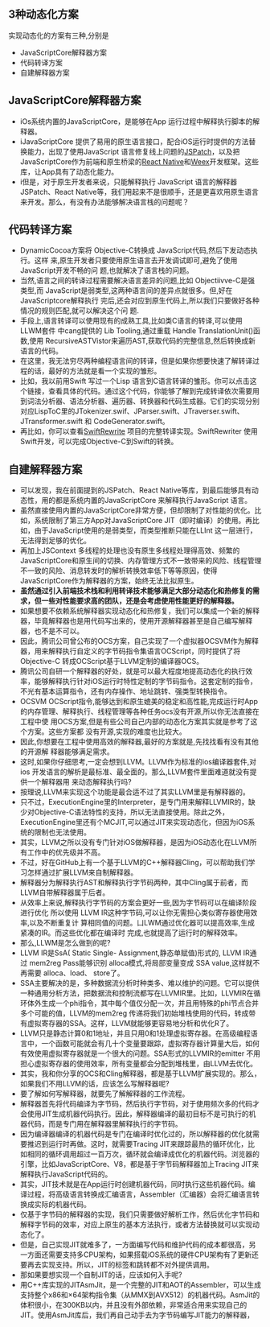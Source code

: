 ## 3种动态化方案

实现动态化的方案有三种,分别是

- JavaScriptCore解释器方案
- 代码转译方案
- 自建解释器方案

## JavaScriptCore解释器方案

- iOs系统内置的JavaScriptCore，是能够在App 运行过程中解释执行脚本的解释器。
- iJavaScriptCore 提供了易用的原生语言接口，配合iOS运行时提供的方法替换能力，出现了使用JavaScript 语言修复线上问题的[JSPatch](https://github.com/bang590/JSPatch)，以及把JavaScriptCore作为前端和原生桥梁的[React Native](https://github.com/facebook/react-native)和[Weex](https://github.com/alibaba/weex)开发框架。这些库，让App具有了动态化能力。
- i但是，对于原生开发者来说，只能解释执行 JavaScript 语言的解释器JSPatch、React Native等，我们用起来不是很顺手，还是更喜欢用原生语言来开发。那么，有没有办法能够解决语言栈的问题呢？

## 代码转译方案

- DynamicCocoa方案将 Objective-C转换成 JavaScript代码,然后下发动态执行。这样 来,原生开发者只要使用原生语言去开发调试即可,避免了使用 JavaScript开发不畅的问 题,也就解决了语言栈的问题。
- 当然,语言之间的转译过程需要解决语言差异的问题,比如 Objectiⅳve-C是强类型,而 JavaScript是弱类型,这两种语言间的差异点就很多。但,好在 JavaScriptcore解释执行 完后,还会对应到原生代码上,所以我们只要做好各种情况的规则匹配,就可以解决这个问 题.
- 手段上,语言转译可以使用现有的成熟工具,比如类C语言的转译,可以使用LLWM套件 中cang提供的 Lib Tooling,通过重载 Handle TranslationUnit()函数,使用 RecursiveASTVistor来遍历AST,获取代码的完整信息,然后转换成新语言的代码。
- 在这里，我无法穷尽两种编程语言间的转译，但是如果你想要快速了解转译过程的话，最好的方法就是看一个实现的雏形。
- 比如，我以前用Swift 写过一个Lisp 语言到C语言转译的雏形。你可以点击这个链接，查看具体的代码。通过这个代码，你能够了解到完成转译依次需要用到词法分析器、语法分析器、遍历器、转换器和代码生成器。它们的实现分别对应LispToC里的JTokenizer.swif、JParser.swift、JTraverser.swift、JTransformer.swift 和 CodeGenerator.swift。
- 再比如，你可以查看[SwiftRewrite](https://github.com/inamiy/SwiftRewriter) 项目的完整转译实现。SwiftRewriter 使用Swift开发，可以完成Objective-C到Swift的转换。

## 自建解释器方案

- 可以发现，我在前面提到的JSPatch、React Native等库，到最后能够具有动态性，用的都是系统内置的JavaScriptCore 来解释执行JavaScript 语言。
- 虽然直接使用内置的JavaScriptCore非常方便，但却限制了对性能的优化。比如，系统限制了第三方App对JavaScriptCore JIT（即时编译）的使用。再比如，由于JavaScript使用的是弱类型，而类型推断只能在LLInt 这一层进行，无法得到足够的优化。
- 再加上JSContext 多线程的处理也没有原生多线程处理得高效、频繁的JavaScriptCore和原生间的切换、内存管理方式不一致带来的风险、线程管理不一致的风险、消息转发时的解析转换效率低下等等原因，使得JavaScriptCore作为解释器的方案，始终无法比拟原生。
- **虽然通过引入前端技术栈和利用转译技术能够满足大部分动态化和热修复的需求，但一些对性能要求高的团队，还是会考虑使用性能更好的解释器。**
- 如果想要不依赖系统解释器实现动态化和热修复，我们可以集成一个新的解释器，毕竟解释器也是用代码写出来的，使用开源解释器甚至是自己编写解释器，也不是不可以。
- 因此，腾讯公司曾公布的OCS方案，自己实现了一个虚拟器OCSVM作为解释器，用来解释执行自定义的字节码指令集语言OCScript，同时提供了将Objective-C 转成OCScript基于LLVM定制的编译器OCS。
- 腾讯公司自研一个解释器的好处，就是可以最大程度地提高动态化的执行效率，能够解释执行针对iOS运行时特性定制的字节码指令。这套定制的指令，不光有基本运算指令，还有内存操作、地址跳转、强类型转换指令。
- OCSVM OCScript指令,能够达到和原生媲美的稳定和高性能,完成运行时App 的内存管理、解释执行、线程管理等各种任务ocs没有开源,所以你无法直接在工程中使 用OCS方案,但是有些公司自己内部的动态化方案其实就是参考了这个方案。这些方案都 没有开源,实现的难度也比较大。
- 因此,你想要在工程中使用高效的解释器,最好的方案就是,先找找看有没有其他的开源解 释器能够满足需求。
- 这时,如果你仔细思考,一定会想到LLVM。LLVM作为标准的ios编译器套件,对ios 开发语言的解析是最标准、最全面的。那么,LLVM套件里面难道就没有提供一个解释器用 来动态解释执行吗?
- 按理说,LLVM来实现这个功能是最合适不过了其实LLVM里是有解释器的。
- 只不过，ExecutionEngine里的Interpreter，是专门用来解释LLVMIR的，缺少对Objective-C语法特性的支持，所以无法直接使用。除此之外，ExecutionEngine里还有个MCJIT,可以通过JIT来实现动态化，但因为iOS系统的限制也无法使用。
- 其实，LLVM之所以没有专门针对iOS做解释器，是因为iOS动态化在LLVM所有工作中的优先级并不高。
- 不过，好在GitHub上有一个基于LLVM的C++解释器Cling，可以帮助我们学习怎样通过扩展LLVM来自制解释器。
- 解释器分为解释执行AST和解释执行字节码两种，其中Cling属于前者，而LLVM自带解释器属于后者。
- 从效率上来说,解释执行字节码的方案会更好一些,因为字节码可以在编译阶段进行优化 所以使用 LLVM IR这种字节码,可以让你无需担心类似寄存器使用效率,以及不断重复计 算相同值的问题。凵LWM通过优化器可以提高效率,生成紧凑的IR。而这些优化都在编译时 完成,也就提高了运行时的解释效率。
- 那么,LLWM是怎么做到的呢?
- LLVM IR是SsA( Static Single- Assignment,静态单赋值)形式的, LLVM IR通过 mem2reg Pass能够识别 alloca模式,将局部变量变成 SSA value,这样就不再需要 alloca、load、 store了。
- SSA主要解决的是，多种数据流分析时种类多、难以维护的问题。它可以提供一种通用分析方法，把数据流和控制流都写在LLVMIR里。比如，LLVMIR在循环体外生成一个phi指令，其中每个值仅分配一次，并且用特殊的phi节点合并多个可能的值，LLVM的mem2reg 传递将我们初始堆栈使用的代码，转成带有虚拟寄存器的SSA。这样，LLVM就能够更容易地分析和优化R了。
- LLVM只是静态计算0和1地址，并且只用0和1处理虚拟寄存器。在高级编程语言中，一个函数可能就会有几十个变量要跟踪，虚拟寄存器计算量大后，如何有效使用虚拟寄存器就是一个很大的问题。SSA形式的LLVMIR的emitter 不用担心虚拟寄存器的使用效率，所有变量都会分配到堆栈里，由LLVM去优化。
- 其实，我和你分享的OCS和Cling解释器，都是基于LLVM扩展实现的。那么，如果我们不用LLVM的话，应该怎么写解释器呢?
- 要了解如何写解释器，就要先了解解释器的工作流程。
- 解释器首先将代码编译为字节码，然后执行字节码，对于使用频次多的代码才会使用JIT生成机器代码执行。因此，解释器编译的最初目标不是可执行的机器代码，而是专门用在解释器里解释执行的字节码。
- 因为编译器编译的机器代码是专门在编译时优化过的，所以解释器的优化就需要推迟到运行时再做。这时，就需要Tracing JIT来跟踪最热的循环优化，比如相同的循环调用超过一百万次，循环就会编译成优化的机器代码。浏览器的引擎，比如JavaScriptCore、V8，都是基于字节码解释器加上Tracing JIT来解释执行JavaScript代码的。
- 其实，JIT技术就是在App运行时创建机器代码，同时执行这些机器代码。编译过程，将高级语言转换成汇编语言，Assembler（汇编器）会将汇编语言转换成实际的机器代码。
- 仅基于字节码的解释器的实现，我们只需要做好解析工作，然后优化字节码和解释字节码的效率，对应上原生的基本方法执行，或者方法替换就可以实现动态化了。
- 但是，自己实现JIT就难多了，一方面编写代码和维护代码的成本都很高，另一方面还需要支持多CPU架构，如果搭载iOS系统的硬件CPU架构有了更新还要再去实现支持。所以，JIT的标签和跳转都不对外提供调用。
- 那如果要想实现一个自制JIT的话，应该如何入手呢?
- 用C++库实现的JITAsmJit，是一个完整的JIT和AOT的Assembler，可以生成支持整个x86和×64架构指令集（从MMX到AVX512）的机器代码。AsmJit的体积很小，在300KB以内，并且没有外部依赖，非常适合用来实现自己的JIT。使用AsmJit库后，我们再自己动手去为字节码编写JIT能力的解释器，